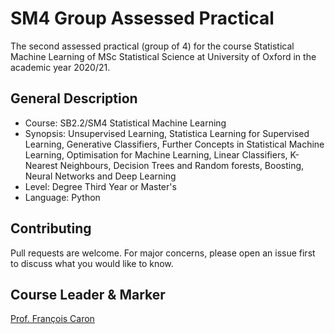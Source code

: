 # SM4 Group Assessed Practical
The second assessed practical (group of 4) for the course Statistical Machine Learning of MSc Statistical Science at University of Oxford in the academic year 2020/21.

## General Description
* Course: SB2.2/SM4 Statistical Machine Learning
* Synopsis: Unsupervised Learning, Statistica Learning for Supervised Learning, Generative Classifiers, Further Concepts in Statistical Machine Learning, Optimisation for Machine Learning, Linear Classifiers, K-Nearest Neighbours, Decision Trees and Random forests, Boosting, Neural Networks and Deep Learning
* Level: Degree Third Year or Master's
* Language: Python

## Contributing
Pull requests are welcome. For major concerns, please open an issue first to discuss what you would like to know.

## Course Leader & Marker
[Prof. François Caron](http://www.stats.ox.ac.uk/~caron/)
